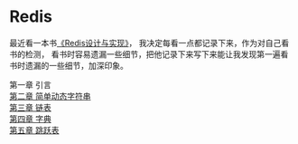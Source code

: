 # Redis
最近看一本书<a href="https://book.douban.com/subject/25900156/" target="_blank">《Redis设计与实现》</a>，
我决定每看一点都记录下来，作为对自己看书的检测，
看书时容易遗漏一些细节，把他记录下来写下来能让我发现第一遍看书时遗漏的一些细节，加深印象。

第一章 引言  
[第二章 简单动态字符串](./2.md)  
[第三章 链表](./3.md)  
[第四章 字典](./4.md)  
[第五章 跳跃表](./5.md)
